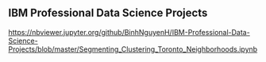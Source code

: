 ## IBM Professional Data Science Projects

https://nbviewer.jupyter.org/github/BinhNguyenH/IBM-Professional-Data-Science-Projects/blob/master/Segmenting_Clustering_Toronto_Neighborhoods.ipynb

